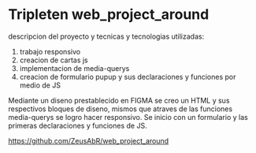 # Tripleten web_project_around

descripcion del proyecto y tecnicas y tecnologias utilizadas:

1. trabajo responsivo
2. creacion de cartas js 
3. implementacion de media-querys
4. creacion de formulario pupup y sus declaraciones y funciones por medio de JS

Mediante un diseno prestablecido en FIGMA se creo un HTML y sus respectivos bloques de diseno, mismos que atraves de las funciones media-querys se logro hacer responsivo. Se inicio con un formulario y las primeras declaraciones y funciones de JS.

https://github.com/ZeusAbR/web_project_around
